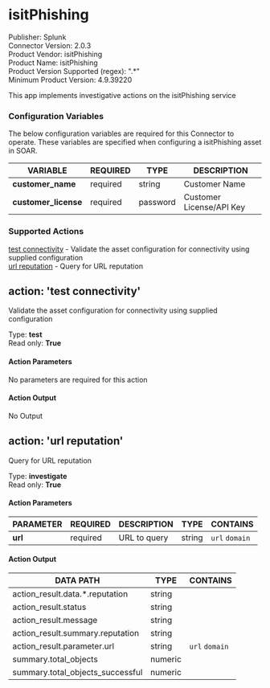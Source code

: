 [comment]: # "Auto-generated SOAR connector documentation"
# isitPhishing

Publisher: Splunk  
Connector Version: 2\.0\.3  
Product Vendor: isitPhishing  
Product Name: isitPhishing  
Product Version Supported (regex): "\.\*"  
Minimum Product Version: 4\.9\.39220  

This app implements investigative actions on the isitPhishing service

[comment]: # " File: readme.md"
[comment]: # "  Copyright (c) 2017-2022 Splunk Inc."
[comment]: # ""
[comment]: # "Licensed under the Apache License, Version 2.0 (the 'License');"
[comment]: # "you may not use this file except in compliance with the License."
[comment]: # "You may obtain a copy of the License at"
[comment]: # ""
[comment]: # "    http://www.apache.org/licenses/LICENSE-2.0"
[comment]: # ""
[comment]: # "Unless required by applicable law or agreed to in writing, software distributed under"
[comment]: # "the License is distributed on an 'AS IS' BASIS, WITHOUT WARRANTIES OR CONDITIONS OF ANY KIND,"
[comment]: # "either express or implied. See the License for the specific language governing permissions"
[comment]: # "and limitations under the License."
[comment]: # ""



### Configuration Variables
The below configuration variables are required for this Connector to operate.  These variables are specified when configuring a isitPhishing asset in SOAR.

VARIABLE | REQUIRED | TYPE | DESCRIPTION
-------- | -------- | ---- | -----------
**customer\_name** |  required  | string | Customer Name
**customer\_license** |  required  | password | Customer License/API Key

### Supported Actions  
[test connectivity](#action-test-connectivity) - Validate the asset configuration for connectivity using supplied configuration  
[url reputation](#action-url-reputation) - Query for URL reputation  

## action: 'test connectivity'
Validate the asset configuration for connectivity using supplied configuration

Type: **test**  
Read only: **True**

#### Action Parameters
No parameters are required for this action

#### Action Output
No Output  

## action: 'url reputation'
Query for URL reputation

Type: **investigate**  
Read only: **True**

#### Action Parameters
PARAMETER | REQUIRED | DESCRIPTION | TYPE | CONTAINS
--------- | -------- | ----------- | ---- | --------
**url** |  required  | URL to query | string |  `url`  `domain` 

#### Action Output
DATA PATH | TYPE | CONTAINS
--------- | ---- | --------
action\_result\.data\.\*\.reputation | string | 
action\_result\.status | string | 
action\_result\.message | string | 
action\_result\.summary\.reputation | string | 
action\_result\.parameter\.url | string |  `url`  `domain` 
summary\.total\_objects | numeric | 
summary\.total\_objects\_successful | numeric | 